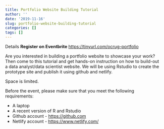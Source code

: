 ```yaml
---
title: Portfolio Website Building Tutorial
author: ''
date: '2019-11-16'
slug: portfolio-website-building-tutorial
categories: []
tags: []
---
```



Details
**Register on Eventbrite**
https://tinyurl.com/ocrug-portfolio

Are you interested in building a portfolio website to showcase your work? Then come to this tutorial and get hands-on instruction on how to build-out a data analyst/data scientist website. We will be using Rstudio to create the prototype site and publish it using github and netlify.

Space is limited.

Before the event, please make sure that you meet the following requirements:
* A laptop
* A recent version of R and Rstudio
* Github account - https://github.com
* Netlify account - https://www.netlify.com/